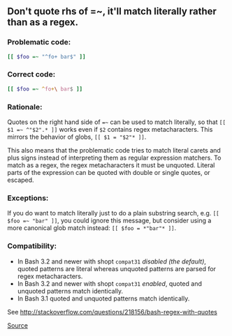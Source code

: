 ## Don't quote rhs of =~, it'll match literally rather than as a regex.

### Problematic code:

```sh
[[ $foo =~ "^fo+ bar$" ]]
```

### Correct code:

```sh
[[ $foo =~ ^fo+\ bar$ ]]
```

### Rationale:

Quotes on the right hand side of `=~` can be used to match literally, so that `[[ $1 =~ ^"$2".* ]]` works even if `$2` contains regex metacharacters. This mirrors the behavior of globs, `[[ $1 = "$2"* ]]`.

This also means that the problematic code tries to match literal carets and plus signs instead of interpreting them as regular expression matchers.  To match as a regex, the regex metacharacters it must be unquoted. Literal parts of the expression can be quoted with double or single quotes, or escaped.

### Exceptions:

If you do want to match literally just to do a plain substring search, e.g. `[[ $foo =~ "bar" ]]`, you could ignore this message, but consider using a more canonical glob match instead: `[[ $foo = *"bar"* ]]`.

### Compatibility:

* In Bash 3.2 and newer with shopt `compat31` *disabled (the default)*, quoted patterns are literal whereas unquoted patterns are parsed for regex metacharacters.
* In Bash 3.2 and newer with shopt `compat31` *enabled*, quoted and unquoted patterns match identically.
* In Bash 3.1 quoted and unquoted patterns match identically.

See http://stackoverflow.com/questions/218156/bash-regex-with-quotes

[Source](https://github.com/koalaman/shellcheck/wiki/SC2076)

